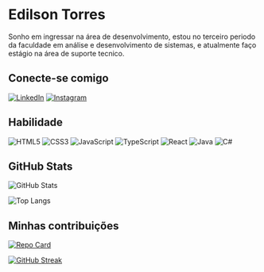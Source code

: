 
# Edilson Torres

Sonho em ingressar na área de desenvolvimento, estou no terceiro periodo da faculdade em análise e desenvolvimento de sistemas, e atualmente faço estágio na área de suporte tecnico.

## Conecte-se comigo

[![LinkedIn](https://img.shields.io/badge/LinkedIn-000?style=for-the-badge&logo=linkedin&logoColor=0E76A8)](https://www.linkedin.com/in/edilsontorres/)
[![Instagram](https://img.shields.io/badge/Instagram-000?style=for-the-badge&logo=instagram)](https://www.instagram.com/_edilsontorres/)

## Habilidade 

![HTML5](https://img.shields.io/badge/HTML5-000?style=for-the-badge&logo=html5)
![CSS3](https://img.shields.io/badge/CSS3-000?style=for-the-badge&logo=css3&logoColor=264CE4)
![JavaScript](https://img.shields.io/badge/JavaScript-000?style=for-the-badge&logo=javascript)
![TypeScript](https://img.shields.io/badge/TypeScript-000?style=for-the-badge&logo=typescript)
![React](https://img.shields.io/badge/React-000?style=for-the-badge&logo=react)
![Java](https://img.shields.io/badge/Java-000?style=for-the-badge&logo=java)
![C#](https://img.shields.io/badge/C%23-000?style=for-the-badge&logo=c-sharp&logoColor=823085)

## GitHub Stats

![GitHub Stats](https://github-readme-stats.vercel.app/api?username=EdinhoKgC&theme=transparent&bg_color=000&border_color=30A3DC&show_icons=true&icon_color=30A3DC&title_color=E94D5F&text_color=FFF)

![Top Langs](https://github-readme-stats-git-masterrstaa-rickstaa.vercel.app/api/top-langs/?username=EdinhoKgC&bg_color=000&border_color=30A3DC&title_color=E94D5F&text_color=FFF)

## Minhas contribuições

[![Repo Card](https://github-readme-stats.vercel.app/api/pin/?username=EdinhoKgC&repo=EdinhoKgC&bg_color=000&border_color=30A3DC&show_icons=true&icon_color=30A3DC&title_color=E94D5F&text_color=FFF)](https://github.com/EdinhoKgC/EdinhoKgC)

[![GitHub Streak](https://streak-stats.demolab.com/?user=EdinhoKgC&theme=bear&background=000&border=30A3DC&dates=FFF)](https://git.io/streak-stats)
